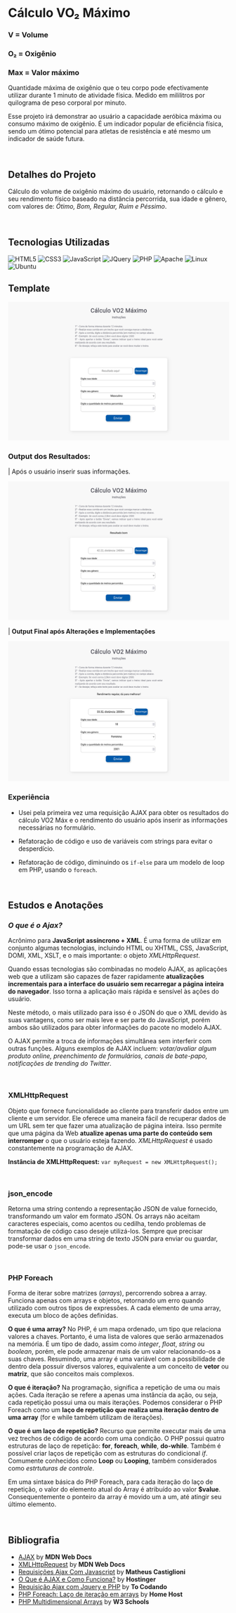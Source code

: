 # Cálculo VO₂ Máximo

<div>

<h3>V = Volume</h3>
<h3>O₂ = Oxigênio</h3>
<h3>Max = Valor máximo</h3>

<p>Quantidade máxima de oxigênio que o teu corpo pode efectivamente utilizar durante 1 minuto de atividade física. Medido em mililitros por quilograma de peso corporal por minuto.</p>

<p>Esse projeto irá demonstrar ao usuário a capacidade aeróbica máxima ou consumo máximo de oxigênio. É um indicador popular de eficiência física, sendo um ótimo potencial para atletas de resistência e até mesmo um indicador de saúde futura.</p>

<br>

<h2>Detalhes do Projeto</h2>

<p>Cálculo do volume de oxigênio máximo do usuário, retornando o cálculo e seu rendimento físico baseado na distância percorrida, sua idade e gênero, com valores de: <i>Ótimo, Bom, Regular, Ruim e Péssimo</i>.</p>

<br>

<h2>Tecnologias Utilizadas</h2>

<img src ="https://img.shields.io/badge/html5-%23E34F26.svg?style=for-the-badge&logo=html5&logoColor=white" alt="HTML5">
<img src ="https://img.shields.io/badge/css3-%231572B6.svg?style=for-the-badge&logo=css3&logoColor=white" alt="CSS3">
<img src ="https://img.shields.io/badge/javascript-%23323330.svg?style=for-the-badge&logo=javascript&logoColor=%23F7DF1E" alt="JavaScript">
<img src="https://img.shields.io/badge/jQuery-0769AD?style=for-the-badge&logo=jquery&logoColor=white" alt="JQuery">
<img src ="https://img.shields.io/badge/php-%23777BB4.svg?style=for-the-badge&logo=php&logoColor=white" alt="PHP">
<img src="https://img.shields.io/badge/Apache-CA2136?style=for-the-badge&logo=apache&logoColor=white" alt="Apache">
<img src="https://img.shields.io/badge/Linux-FCC624?style=for-the-badge&logo=linux&logoColor=black" alt="Linux">
<img src="https://img.shields.io/badge/Ubuntu-E95420?style=for-the-badge&logo=ubuntu&logoColor=white" alt="Ubuntu">

<br>

<h2>Template</h2>

<img src="./assets/template/pagina-index.png" alt="Página index do cáculo de VO2 Máximo">

<h3>Output dos Resultados: </h3>
<p>| Após o usuário inserir suas informações.</p>

<img src="./assets/template/prototipo-1.png" alt="Página index com o output do resultados após o usuário inserir suas informações e apertar no botão 'Enviar'">

<br>

<p>| <b>Output Final após Alterações e Implementações</b></p>

<img src="./assets/template/prototipo-2.png" alt="Protótipo 2 e final do - Página index com o output do resultados após o usuário inserir suas informações e apertar no botão 'Enviar'">

<br>

<h3>Experiência</h3>

- Usei pela primeira vez uma requisição AJAX para obter os resultados do cálculo VO2 Máx e o rendimento do usuário após inserir as informações necessárias no formulário.

- Refatoração de código e uso de variáveis com strings para evitar o desperdício.

- Refatoração de código, diminuindo os `if-else` para um modelo de loop em PHP, usando o `foreach`.

<br>

<h2>Estudos e Anotações</h2>

<h3><i>O que é o Ajax?</i></h3>

<p>Acrônimo para <b>JavaScript assíncrono + XML</b>. É uma forma de utilizar em conjunto algumas tecnologias, incluindo HTML ou XHTML, CSS, JavaScript, DOMl, XML, XSLT, e o mais importante: o objeto <i>XMLHttpRequest</i>.</p>

<p>Quando essas tecnologias são combinadas no modelo AJAX, as aplicações web que a utilizam são capazes de fazer rapidamente <b>atualizações incrementais para a interface do usuário sem recarregar a página inteira do navegador</b>. Isso torna a aplicação mais rápida e sensível às ações do usuário.</p>

<p>Neste método, o mais utilizado para isso é o JSON do que o XML devido às suas vantagens, como ser mais leve e ser parte do JavaScript, porém ambos são utilizados para obter informações do pacote no modelo AJAX.</p>

<p>O AJAX permite a troca de informações simultânea sem interferir com outras funções. Alguns exemplos de AJAX incluem: <i>votar/avaliar algum produto online, preenchimento de formulários, canais de bate-papo, notificações de trending do Twitter</i>.</p>

<br>

<h3>XMLHttpRequest</h3>

<p>Objeto que fornece funcionalidade ao cliente para transferir dados entre um cliente e um servidor. Ele oferece uma maneira fácil de recuperar dados de um URL sem ter que fazer uma atualização de página inteira. Isso permite que uma página da Web <b>atualize apenas uma parte do conteúdo sem interromper</b> o que o usuário esteja fazendo. <i>XMLHttpRequest</i> é usado constantemente na programação de AJAX.</p>

<p><b>Instância de XMLHttpRequest:</b> <code>var myRequest = new XMLHttpRequest();</code></p>

<br>

<h3>json_encode</h3>

<p>Retorna uma string contendo a representação JSON de value fornecido, transformando um valor em formato JSON. Os arrays não aceitam caracteres especiais, como acentos ou cedilha, tendo problemas de formatação de código caso deseje utilizá-los. Sempre que precisar transformar dados em uma string de texto JSON para enviar ou guardar, pode-se usar o <code>json_encode</code>.</p>

<br>

<h3>PHP Foreach</h3>

<p>Forma de iterar sobre matrizes (<i>arrays</i>), percorrendo sobrea a array. Funciona apenas com arrays e objetos, retornando um erro quando utilizado com outros tipos de expressões. A cada elemento de uma array, executa um bloco de ações definidas.</p>

<p><b>O que é uma array?</b> No PHP, é um mapa ordenado, um tipo que relaciona valores a chaves. Portanto, é uma lista de valores que serão armazenados na memória. É um tipo de dado, assim como <i>integer</i>, <i>float</i>, <i>string</i> ou <i>boolean</i>, porém, ele pode armazenar mais de um valor relacionando-os a suas chaves. Resumindo, uma array é uma variável com a possibilidade de dentro dela possuir diversos valores, equivalente a um conceito de <b>vetor</b> ou <b>matriz</b>, que são conceitos mais complexos.</p>

<p><b>O que é iteração?</b> Na programação, significa a repetição de uma ou mais ações. Cada iteração se refere a apenas uma instância da ação, ou seja, cada repetição possui uma ou mais iterações. Podemos considerar o PHP Foreach como um <b>laço de repetição que realiza uma iteração dentro de uma array</b> (for e while também utilizam de iterações).</p>

<p><b>O que é um laço de repetição?</b> Recurso que permite executar mais de uma vez trechos de código de acordo com uma condição. O PHP possui quatro estruturas de laço de repetição: <b>for</b>, <b>foreach</b>, <b>while</b>, <b>do-while</b>. Também é possível criar laços de repetição com as estruturas do condicional <i>if</i>. Comumente conhecidos como <b>Loop</b> ou <b>Looping</b>, também considerados como <i>estrtuturas de controle</i>.</p>

<p>Em uma sintaxe básica do PHP Foreach, para cada iteração do laço de repetição, o valor do elemento atual do Array é atribuído ao valor <b>$value</b>. Consequentemente o ponteiro da array é movido um a um, até atingir seu último elemento.</p>

<br>

<h2>Bibliografia</h2>

<ul>
    <li><a href="https://developer.mozilla.org/pt-BR/docs/Learn/JavaScript/Client-side_web_APIs/Fetching_data">AJAX</a> by <b>MDN Web Docs</b></li>
    <li><a href="https://developer.mozilla.org/pt-BR/docs/Web/API/XMLHTTPRequest">XMLHttpRequest</a> by <b>MDN Web Docs</b></li>
    <li><a href="https://blog.matheuscastiglioni.com.br/requisicoes-ajax-com-javascript/">Requisições Ajax Com Javascript</a> by <b>Matheus Castiglioni</b></li>
    <li><a href="https://www.hostinger.com.br/tutoriais/o-que-e-ajax">O Que é AJAX e Como Funciona?</a> by <b>Hostinger</b></li>
    <li><a href="https://youtu.be/gytFVt9Z7gk?si=HhOuaamZlVfA4wWX">Requisição Ajax com Jquery e PHP</a> by <b>To Codando</b></li>
    <li><a href="https://www.homehost.com.br/blog/tutoriais/php/php-foreach/">PHP Foreach: Laço de iteração em arrays</a> by <b>Home Host</b></li>
    <li><a href="https://www.w3schools.com/php/php_arrays_multidimensional.asp">PHP Multidimensional Arrays</a> by <b>W3 Schools</b></li>
</ul>

</div>
